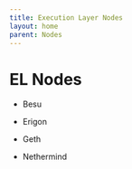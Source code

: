 ```yaml
---
title: Execution Layer Nodes
layout: home
parent: Nodes
---
```


# EL Nodes

* Besu

* Erigon

* Geth

* Nethermind
